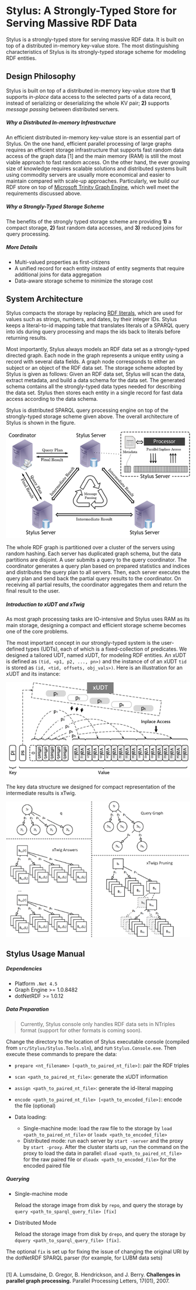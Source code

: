 Stylus: A Strongly-Typed Store for Serving Massive RDF Data
===========================================================

Stylus is a strongly-typed store for serving massive RDF data. It is built on top of a distributed in-memory key-value store. The most distinguishing characteristics of Stylus is its strongly-typed storage scheme for modeling RDF entities. 


## Design Philosophy
Stylus is built on top of a distributed in-memory key-value store that **1)** supports *in-place* data access to the selected parts of a data record, instead of serializing or deserializing the whole KV pair; **2)** supports *message passing* between distributed servers.

##### Why a Distributed In-memory Infrastructure

An efficient distributed in-memory key-value store is an essential part of Stylus. On the one hand, efficient parallel processing of large graphs requires an efficient storage infrastructure that supports fast random data
access of the graph data [1] and the main memory (RAM) is still the most viable approach to fast random access. On the other hand, the ever growing size of knowledge requires scalable solutions and distributed systems built using commodity servers are usually more economical and easier to maintain compared with scale-up approaches. Particularly, we build our RDF store on top of [Microsoft Trinity Graph Engine](https://www.graphengine.io/), which well meet the requirements discussed above.

##### Why a Strongly-Typed Storage Scheme

The benefits of the strongly typed storage scheme are providing **1)** a compact storage,  **2)** fast random data accesses, and **3)** reduced joins for query processing.

##### More Details

- Multi-valued properties as first-citizens
- A unified record for each entity instead of entity segments that require additional joins for data aggregation
- Data-aware storage scheme to minimize the storage cost

## System Architecture 

Stylus compacts the storage by replacing [RDF literals](https://www.w3.org/TR/rdf11-concepts/#section-Graph-Literal), which are used for values such as strings, numbers, and dates, by their integer IDs. Stylus keeps a literal-to-id mapping table that translates literals of a SPARQL query into ids during query processing and maps the ids back to literals before returning results.

Most importantly, Stylus always models an RDF data set as a strongly-typed directed graph. Each node in the graph represents a unique entity using a record with several data fields. A graph node corresponds to either an subject or an object of the RDF data set. The storage scheme adopted by Stylus is given as follows: Given an RDF data set, Stylus will scan the data, extract metadata, and build a data schema for the data set. The generated schema contains all the strongly-typed data types needed for describing the data set. Stylus then stores each entity in a single record for fast data access according to the data schema.

Stylus is distributed SPARQL query processing engine on top of the strongly-typed storage scheme given above. The overall architecture of Stylus is shown in the figure. 

![Architecture Overview of Stylus](res/Figures/ServingDesign.png)

The whole RDF graph is partitioned over a cluster of the servers using random hashing. Each server has duplicated graph schema, but the data partitions are disjoint. A user submits a query to the query coordinator. The coordinator generates a query plan based on prepared statistics and indices and distributes the query plan to all servers. Then, each server executes the query plan and send back the partial query results to the coordinator. On receiving all partial results, the coordinator aggregates them and return the final result to the user.

##### Introduction to xUDT and xTwig

As most graph processing tasks are IO-intensive and Stylus uses RAM as its main storage, designing a compact and efficient storage scheme becomes one of the core problems.

The most important concept in our strongly-typed system is the user-defined types (UDTs), each of which is a fixed-collection of predicates. We designed a tailored UDT, named xUDT, for modeling RDF entities. An xUDT is defined as `(tid, <p1, p2, ..., pn>)` and the instance of of an xUDT `tid` is stored as `(id, <tid, offsets, obj_vals>)`. Here is an illustration for an xUDT and its instance:

![xUDT Illustration](res/Figures/xUDT_Illustration.png)

The key data structure we designed for compact representation of the intermediate results is xTwig.

![xTwig Examples](res/Figures/xTwig.png)



## Stylus Usage Manual

##### Dependencies

- Platform `.Net 4.5`
- Graph Engine >= 1.0.8482
- dotNetRDF >= 1.0.12

##### Data Preparation

> Currently, Stylus console only handles RDF data sets in NTriples format (support for other formats is coming soon).

Change the directory to the location of Stylus executable console (compiled from `src/Stylus/Stylus.Tools.sln`), and run `Stylus.Console.exe`. Then execute these commands to prepare the data:

- `prepare <nt_filename> [<path_to_paired_nt_file>]`: pair the RDF triples
- `scan <path_to_paired_nt_file>`: generate the xUDT information
- `assign <path_to_paired_nt_file>`: generate the id-literal mapping
- `encode <path_to_paired_nt_file> [<path_to_encoded_file>]`: encode the file (optional) 


- Data loading:
  - Single-machine mode: load the raw file to the storage by `load <path_to_paired_nt_file>` or `loadx <path_to_encoded_file>`
  - Distributed mode: run each server by `start -server` and the proxy by `start -proxy`. After the cluster starts up, run the command on the proxy to load the data in parallel: `dload <path_to_paired_nt_file>` for the raw paired file or `dloadx <path_to_encoded_file>` for the encoded paired file

##### Querying

- Single-machine mode

  Reload the storage image from disk by `repo`, and query the storage by `query <path_to_sparql_query_file> [fix]`

- Distributed Mode

  Reload the storage image from disk by `drepo`, and query the storage by `dquery <path_to_sparql_query_file> [fix]`. 

The optional `fix` is set up for fixing the issue of changing the original URI by the dotNetRDF SPARQL parser (for example, for LUBM data sets)

##

[1] A. Lumsdaine, D. Gregor, B. Hendrickson, and J. Berry. **Challenges in parallel graph processing.** Parallel Processing Letters, 17(01), 2007.

